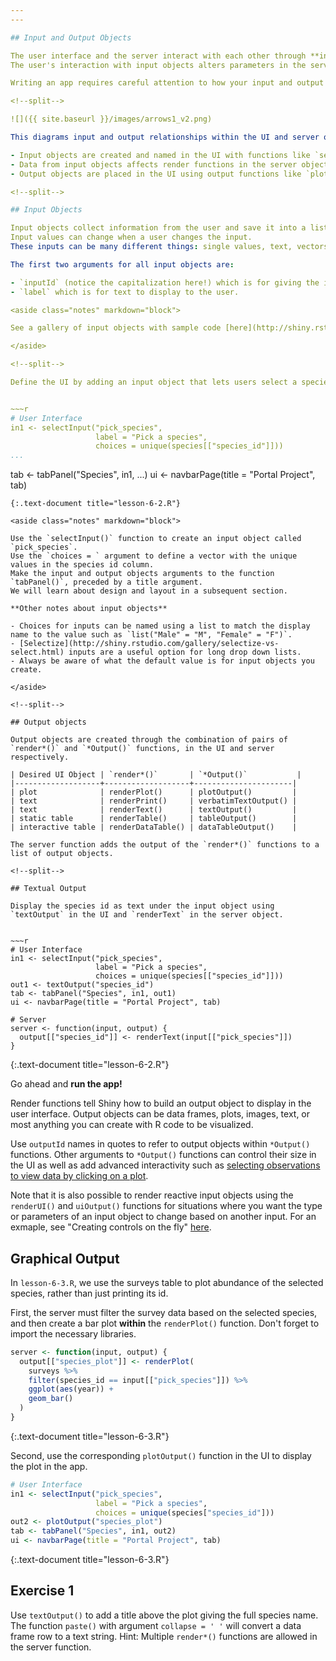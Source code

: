 ```yaml
---
---

## Input and Output Objects

The user interface and the server interact with each other through **input** and **output** objects.
The user's interaction with input objects alters parameters in the server's instructions -- instructions for creating output objects shown in the UI.

Writing an app requires careful attention to how your input and output objects relate to each other, i.e. knowing what actions will initiate what sections of code to run at what time.

<!--split-->

![]({{ site.baseurl }}/images/arrows1_v2.png)

This diagrams input and output relationships within the UI and server objects:

- Input objects are created and named in the UI with functions like `selectInput()` or `radioButtons()`. 
- Data from input objects affects render functions in the server object which create output objects. 
- Output objects are placed in the UI using output functions like `plotOutput()` or `textOutput()`.

<!--split-->

## Input Objects

Input objects collect information from the user and save it into a list.
Input values can change when a user changes the input.
These inputs can be many different things: single values, text, vectors, dates, or even files uploaded by the user. 

The first two arguments for all input objects are:

- `inputId` (notice the capitalization here!) which is for giving the input object a name to refer to in the server, and 
- `label` which is for text to display to the user. 

<aside class="notes" markdown="block">

See a gallery of input objects with sample code [here](http://shiny.rstudio.com/gallery/widget-gallery.html)

</aside>

<!--split-->

Define the UI by adding an input object that lets users select a species ID from the species table.


~~~r
# User Interface
in1 <- selectInput("pick_species",
                   label = "Pick a species",
                   choices = unique(species[["species_id"]]))
...
```

tab <- tabPanel("Species", in1, ...)
ui <- navbarPage(title = "Portal Project", tab)
~~~
{:.text-document title="lesson-6-2.R"}

<aside class="notes" markdown="block">

Use the `selectInput()` function to create an input object called `pick_species`.
Use the `choices = ` argument to define a vector with the unique values in the species id column.
Make the input and output objects arguments to the function `tabPanel()`, preceded by a title argument.
We will learn about design and layout in a subsequent section.

**Other notes about input objects**

- Choices for inputs can be named using a list to match the display name to the value such as `list("Male" = "M", "Female" = "F")`. 
- [Selectize](http://shiny.rstudio.com/gallery/selectize-vs-select.html) inputs are a useful option for long drop down lists.
- Always be aware of what the default value is for input objects you create.

</aside>

<!--split-->

## Output objects

Output objects are created through the combination of pairs of `render*()` and `*Output()` functions, in the UI and server respectively.

| Desired UI Object | `render*()`       | `*Output()`           |
|-------------------+-------------------+----------------------|
| plot              | renderPlot()      | plotOutput()         |
| text              | renderPrint()     | verbatimTextOutput() |
| text              | renderText()      | textOutput()         |
| static table      | renderTable()     | tableOutput()        |
| interactive table | renderDataTable() | dataTableOutput()    |

The server function adds the output of the `render*()` functions to a list of output objects.

<!--split-->

## Textual Output

Display the species id as text under the input object using `textOutput` in the UI and `renderText` in the server object.


~~~r
# User Interface
in1 <- selectInput("pick_species",
                   label = "Pick a species",
                   choices = unique(species[["species_id"]]))
out1 <- textOutput("species_id")
tab <- tabPanel("Species", in1, out1)
ui <- navbarPage(title = "Portal Project", tab)

# Server
server <- function(input, output) {
  output[["species_id"]] <- renderText(input[["pick_species"]])
}
~~~
{:.text-document title="lesson-6-2.R"}

Go ahead and **run the app!**

<aside class="notes" markdown="block">

Render functions tell Shiny how to build an output object to display in the user interface.
Output objects can be data frames, plots, images, text, or most anything you can create with R code to be visualized. 

Use `outputId` names in quotes to refer to output objects within `*Output()` functions. Other arguments to `*Output()` functions can control their size in the UI as well as add advanced interactivity such as [selecting observations to view data by clicking on a plot](http://shiny.rstudio.com/articles/selecting-rows-of-data.html).

Note that it is also possible to render reactive input objects using the `renderUI()` and `uiOutput()` functions for situations where you want the type or parameters of an input object to change based on another input. For an exmaple, see "Creating controls on the fly" [here](http://shiny.rstudio.com/articles/dynamic-ui.html).

</aside>

<!--split-->

## Graphical Output

In `lesson-6-3.R`, we use the surveys table to plot abundance of the selected species, rather than just printing its id.

First, the server must filter the survey data based on the selected species, and then create a bar plot **within** the `renderPlot()` function.
Don't forget to import the necessary libraries.


~~~r
server <- function(input, output) {
  output[["species_plot"]] <- renderPlot(
    surveys %>%
    filter(species_id == input[["pick_species"]]) %>%
    ggplot(aes(year)) +
    geom_bar()
  )
}
~~~
{:.text-document title="lesson-6-3.R"}

<!--split-->

Second, use the corresponding `plotOutput()` function in the UI to display the plot in the app. 


~~~r
# User Interface
in1 <- selectInput("pick_species",
                   label = "Pick a species",
                   choices = unique(species["species_id"]))
out2 <- plotOutput("species_plot")
tab <- tabPanel("Species", in1, out2)
ui <- navbarPage(title = "Portal Project", tab)
~~~
{:.text-document title="lesson-6-3.R"}

<!--split-->

## Exercise 1

Use `textOutput()` to add a title above the plot giving the full species name. The function `paste()` with argument `collapse = ' '` will convert a data frame row to a text string. Hint: Multiple `render*()` functions are allowed in the server function.

